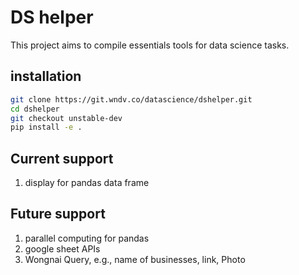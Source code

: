# DS helper 
This project aims to compile essentials tools for data science tasks.

## installation
```sh
git clone https://git.wndv.co/datascience/dshelper.git
cd dshelper
git checkout unstable-dev
pip install -e .
```

## Current support
1. display for pandas data frame
   
## Future support
1. parallel computing for pandas 
2. google sheet APIs
3. Wongnai Query, e.g., name of businesses, link, Photo

